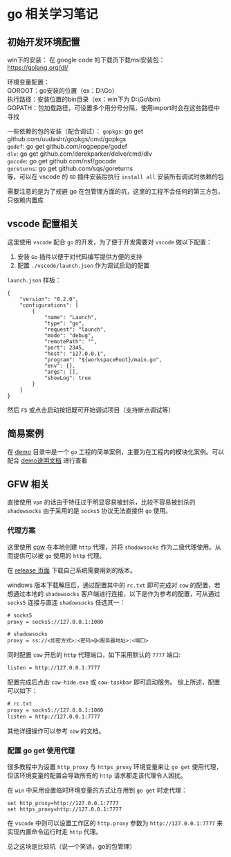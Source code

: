 # go 相关学习笔记
## 初始开发环境配置
win下的安装：
在 google code 的下载页下载msi安装包：https://golang.org/dl/

环境变量配置：  
GOROOT：go安装的位置（ex：D:\Go）  
执行路径：安装位置的bin目录（ex：win下为 D:\Go\bin）  
GOPATH：包加载路径，可设置多个用分号分隔，使用import时会在这些路径中寻找

一些依赖的包的安装（配合调试）：
`gopkgs`: go get github.com/uudashr/gopkgs/cmd/gopkgs  
`godef`: go get github.com/rogpeppe/godef  
`dlv`: go get github.com/derekparker/delve/cmd/dlv  
`gocode`: go get github.com/nsf/gocode  
`goreturns`: go get github.com/sqs/goreturns  
等，可以在 vscode 的 `GO` 插件安装后执行 `install all` 安装所有调试时依赖的包

需要注意的是为了规避 go 在包管理方面的坑，这里的工程不会任何的第三方包，只依赖内置库

## vscode 配置相关
这里使用 `vscode` 配合 `go` 的开发，为了便于开发需要对 `vscode` 做以下配置：  
1. 安装 `Go` 插件以便于对代码编写提供方便的支持  
1. 配置 `./vscode/launch.json` 作为调试启动的配置

`launch.json` 样板：

```
{
    "version": "0.2.0",
    "configurations": [
        {
            "name": "Launch",
            "type": "go",
            "request": "launch",
            "mode": "debug",
            "remotePath": "",
            "port": 2345,
            "host": "127.0.0.1",
            "program": "${workspaceRoot}/main.go",
            "env": {},
            "args": [],
            "showLog": true
        }
    ]
}
```

然后 `F5` 或点击启动按钮既可开始调试项目（支持断点调试等）

## 简易案例
在 [demo](/demo) 目录中是一个 `go` 工程的简单案例，主要为在工程内的模块化案例。可以配合 [demo说明文档](/demo.md) 进行查看

## GFW 相关
直接使用 `vpn` 的话由于特征过于明显容易被封杀，比较不容易被封杀的 `shadowsocks` 由于采用的是 `socks5` 协议无法直接供 `go` 使用。

### 代理方案
这里使用 [cow](https://github.com/cyfdecyf/cow/) 在本地创建 `http` 代理，并将 `shadowsocks` 作为二级代理使用。从而提供可以被 `go` 使用的 `http` 代理。

在 [release 页面](https://github.com/cyfdecyf/cow/releases) 下载自己系统需要用到的版本。

windows 版本下载解压后，通过配置其中的 `rc.txt` 即可完成对 `cow` 的配置，若想通过本地的 `shadowsocks` 客户端进行连接，以下是作为参考的配置，可从通过 `socks5` 连接与直连 `shadowsocks` 任选其一：

```txt
# socks5
proxy = socks5://127.0.0.1:1080

# shadowsocks
proxy = ss://<加密方式>:<密码>@<服务器地址>:<端口>
```

同时配置 `cow` 开启的 `http` 代理端口，如下采用默认的 `7777` 端口:

```txt
listen = http://127.0.0.1:7777
```

配置完成后点击 `cow-hide.exe` 或 `cow-taskbar` 即可启动服务。
综上所述，配置可以如下：

```txt
# rc.txt
proxy = socks5://127.0.0.1:1080
listen = http://127.0.0.1:7777
```

其他详细操作可以参考 `cow` 的文档。

### 配置 go get 使用代理
很多教程中为设置 `http_proxy` 与 `https_proxy` 环境变量来让 `go get` 使用代理，但该环境变量的配置会导致所有的 `http` 请求都走该代理令人困扰。

在 `win` 中采用设置临时环境变量的方式让在用到 `go get` 时走代理：  
```
set http_proxy=http://127.0.0.1:7777
set https_proxy=http://127.0.0.1:7777
``` 

在 `vscode` 中则可以设置工作区的 `http.proxy` 参数为 `http://127.0.0.1:7777` 来实现内置命令运行时走 `http` 代理。

总之这块是比较坑（说一个笑话，go的包管理）